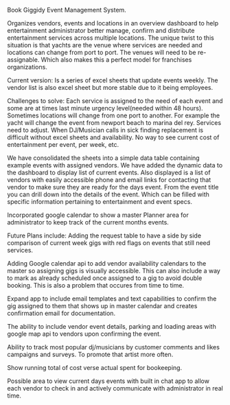Book Giggidy
Event Management System.

Organizes vendors, events and locations in an overview dashboard to help entertainment administrator better manage, confirm and distribute entertainment
services across multiple locations. The unique twist to this situation is that yachts are the venue where services are needed and locations
can change from port to port. The venues will need to be re-assignable. Which also makes this a perfect model for franchises organizations.

Current version: Is a series of excel sheets that update events weekly. The vendor list is also excel sheet but more stable due to it being employees.

Challenges to solve:
Each service is assigned to the need of each event and some are at times last minute urgency level(needed within 48 hours).
Sometimes locations will change from one port to another. For example the yacht will change the event from newport beach to marina del rey. Services need to adjust.
When DJ/Musician calls in sick finding replacement is difficult without excel sheets and availability.
No way to see current cost of entertainment per event, per week, etc.

We have consolidated the sheets into a simple data table containing example events with assigned vendors. We have added the dynamic data to the dashboard to
display list of current events. Also displayed is a list of vendors with easily accessible phone and email links for contacting that vendor to make sure they are ready
for the days event. From the event title you can drill down into the details of the event. Which can be filled with specific information pertaining to entertainment and event specs.

Incorporated google calendar to show a master Planner area for administrator to keep track of the current months events.

Future Plans include:
Adding the request table to have a side by side comparison of current week gigs with red flags on events that still need services.

Adding Google calendar api to add vendor availability calendars to the master so assigning gigs is visually accessible. This can also include
a way to mark as already scheduled once assigned to a gig to avoid double booking. This is also a problem that occures from time to time.

Expand app to include email templates and text capabilities to confirm the gig assigned to them that shows up in master calendar and creates confirmation email for
documentation.

The ability to include vendor event details, parking and loading areas with google map api to vendors upon confirming the event.

Ability to track most popular dj/musicians by customer comments and likes campaigns and surveys. To promote that artist more often.

Show running total of cost verse actual spent for bookeeping.

Possible area to view current days events with built in chat app to allow each vendor to check in and actively communicate with administrator in real time.
